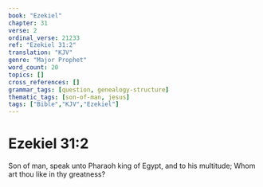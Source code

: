 ```yaml
---
book: "Ezekiel"
chapter: 31
verse: 2
ordinal_verse: 21233
ref: "Ezekiel 31:2"
translation: "KJV"
genre: "Major Prophet"
word_count: 20
topics: []
cross_references: []
grammar_tags: [question, genealogy-structure]
thematic_tags: [son-of-man, jesus]
tags: ["Bible","KJV","Ezekiel"]
---
```


# Ezekiel 31:2

Son of man, speak unto Pharaoh king of Egypt, and to his multitude; Whom art thou like in thy greatness?
